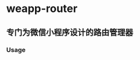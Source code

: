 <!--
 * @Author: 汤启民
 * @Date: 2021-12-21 14:15:09
 * @Description:
-->

# weapp-router

## 专门为微信小程序设计的路由管理器

### Usage
